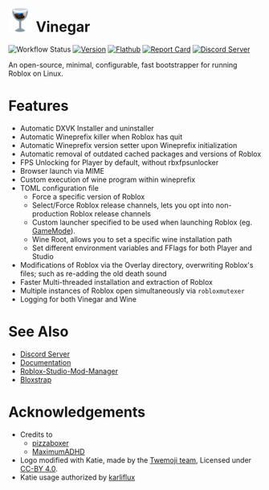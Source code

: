 # <img src="icons/48/vinegar.png"> Vinegar

![Workflow Status][workflow_img    ]
[![Version        ][version_img     ]][version     ]
[![Flathub        ][flathub_img     ]][flathub     ]
[![Report Card    ][goreportcard_img]][goreportcard]
[![Discord Server ][discord_img     ]][discord     ]

An open-source, minimal, configurable, fast bootstrapper for running Roblox on Linux.

[workflow_img]: https://img.shields.io/github/actions/workflow/status/vinegarhq/vinegar/build.yml
[version]: https://github.com/vinegarhq/vinegar/releases/latest
[version_img]: https://img.shields.io/github/v/release/vinegarhq/vinegar?display_name=tag
[flathub]: https://flathub.org/apps/details/io.github.vinegarhq.Vinegar
[flathub_img]: https://img.shields.io/flathub/downloads/io.github.vinegarhq.Vinegar
[goreportcard]:     https://goreportcard.com/report/github.com/vinegarhq/vinegar
[goreportcard_img]: https://goreportcard.com/badge/github.com/vinegarhq/vinegar?style=flat-square
[discord]: https://discord.gg/dzdzZ6Pps2
[discord_img]: https://img.shields.io/discord/1069506340973707304

# Features
+ Automatic DXVK Installer and uninstaller
+ Automatic Wineprefix killer when Roblox has quit
+ Automatic Wineprefix version setter upon Wineprefix initialization
+ Automatic removal of outdated cached packages and versions of Roblox
+ FPS Unlocking for Player by default, without rbxfpsunlocker
+ Browser launch via MIME
+ Custom execution of wine program within wineprefix
+ TOML configuration file
  + Force a specific version of Roblox
  + Select/Force Roblox release channels, lets you opt into non-production Roblox release channels
  + Custom launcher specified to be used when launching Roblox (eg. [GameMode](https://github.com/FeralInteractive/gamemode)).
  + Wine Root, allows you to set a specific wine installation path
  + Set different environment variables and FFlags for both Player and Studio
+ Modifications of Roblox via the Overlay directory, overwriting Roblox's files; such as re-adding the old death sound
+ Faster Multi-threaded installation and extraction of Roblox
+ Multiple instances of Roblox open simultaneously via `robloxmutexer`
+ Logging for both Vinegar and Wine

# See Also
+ [Discord Server](https://discord.gg/dzdzZ6Pps2)
+ [Documentation](https://vinegarhq.github.io)
+ [Roblox-Studio-Mod-Manager](https://github.com/MaximumADHD/Roblox-Studio-Mod-Manager)
+ [Bloxstrap](https://github.com/pizzaboxer/bloxstrap)

# Acknowledgements
+ Credits to
  + [pizzaboxer](https://github.com/pizzaboxer)
  + [MaximumADHD](https://github.com/MaximumADHD)
+ Logo modified with Katie, made by the [Twemoji team](https://twemoji.twitter.com/), Licensed under [CC-BY 4.0](https://creativecommons.org/licenses/by/4.0/).
+ Katie usage authorized by [karliflux](https://karliflux.neocities.org)
